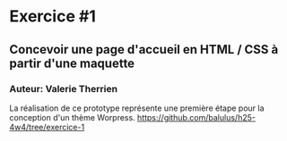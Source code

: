# Exercice #1
## Concevoir une page d'accueil en HTML / CSS à partir d'une maquette
### Auteur: Valerie Therrien
La réalisation de ce prototype représente une première étape pour la conception d'un thème Worpress.
https://github.com/balulus/h25-4w4/tree/exercice-1
